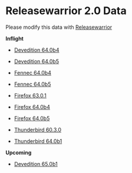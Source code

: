 

Releasewarrior 2.0 Data
=======================

Please modify this data with [Releasewarrior](https://github.com/mozilla-releng/releasewarrior-2.0)

**Inflight**

* [Devedition 64.0b4](/inflight/devedition/devedition-devedition-64.0b4.md)

* [Devedition 64.0b5](/inflight/devedition/devedition-devedition-64.0b5.md)

* [Fennec 64.0b4](/inflight/fennec/fennec-beta-64.0b4.md)

* [Fennec 64.0b5](/inflight/fennec/fennec-beta-64.0b5.md)

* [Firefox 63.0.1](/inflight/firefox/firefox-release-63.0.1.md)

* [Firefox 64.0b4](/inflight/firefox/firefox-beta-64.0b4.md)

* [Firefox 64.0b5](/inflight/firefox/firefox-beta-64.0b5.md)

* [Thunderbird 60.3.0](/inflight/thunderbird/thunderbird-release-60.3.0.md)

* [Thunderbird 64.0b1](/inflight/thunderbird/thunderbird-beta-64.0b1.md)

**Upcoming**

* [Devedition 65.0b1](/upcoming/devedition/devedition-devedition-65.0b1.md)

